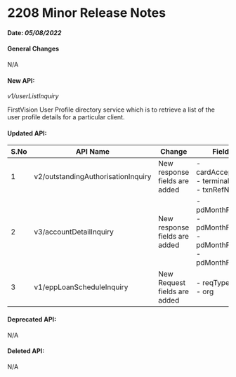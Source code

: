 2208 Minor Release Notes
========================
#### Date: *05/08/2022*

#### General Changes

N/A

#### New API:

*v1/userListInquiry*

FirstVision User Profile directory service which is to retrieve a list of the user profile details for a particular client.

#### Updated API:

| S.No   | API Name                           | Change                        | Fields                                                                              |
|--------|------------------------------------|-------------------------------|-------------------------------------------------------------------------------------|
| 1      | v2/outstandingAuthorisationInquiry | New response fields are added | -   cardAcceptorId<br/>-   terminalId<br/>-   txnRefNbr                             |
| 2      | v3/accountDetailInquiry            | New response fields are added | -   pdMonthFlag06<br/>-   pdMonthFlag12<br/>-   pdMonthFlag18<br/>-   pdMonthFlag27 |
| 3      | v1/eppLoanScheduleInquiry          | New Request fields are added  | -   reqType<br/>-   org                                                             |

#### Deprecated API:

N/A

#### Deleted API:

N/A